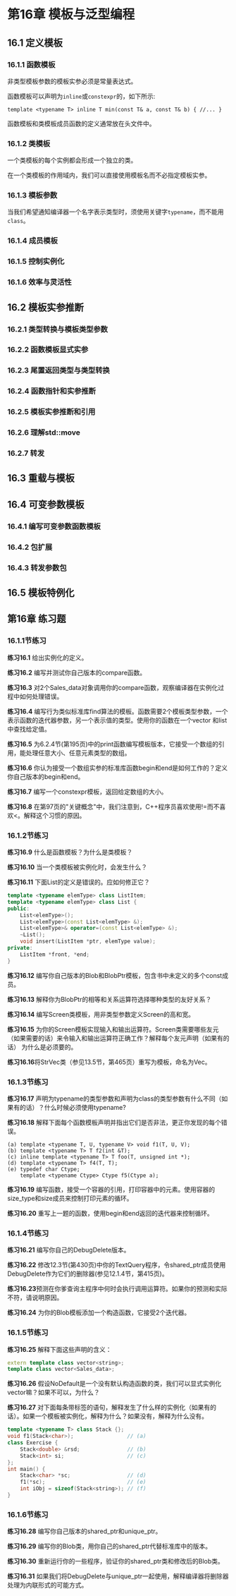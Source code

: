 # 第16章 模板与泛型编程
## 16.1 定义模板
### 16.1.1 函数模板
非类型模板参数的模板实参必须是常量表达式。

函数模板可以声明为`inline`或`constexpr`的，如下所示:
```text
template <typename T> inline T min(const T& a, const T& b) { //... }
```
函数模板和类模板成员函数的定义通常放在头文件中。

### 16.1.2 类模板
一个类模板的每个实例都会形成一个独立的类。

在一个类模板的作用域内，我们可以直接使用模板名而不必指定模板实参。

### 16.1.3 模板参数
当我们希望通知编译器一个名字表示类型时，须使用关键字`typename`，而不能用`class`。

### 16.1.4 成员模板
### 16.1.5 控制实例化
### 16.1.6 效率与灵活性

## 16.2 模板实参推断
### 16.2.1 类型转换与模板类型参数
### 16.2.2 函数模板显式实参
### 16.2.3 尾置返回类型与类型转换
### 16.2.4 函数指针和实参推断
### 16.2.5 模板实参推断和引用
### 16.2.6 理解std::move
### 16.2.7 转发

## 16.3 重载与模板
## 16.4 可变参数模板
### 16.4.1 编写可变参数函数模板
### 16.4.2 包扩展
### 16.4.3 转发参数包

## 16.5 模板特例化





## 第16章 练习题
### 16.1.1节练习
<b>练习16.1</b> 给出实例化的定义。

<b>练习16.2</b> 编写并测试你自己版本的compare函数。

<b>练习16.3</b> 对2个Sales_data对象调用你的compare函数，观察编译器在实例化过程中如何处理错误。

<b>练习16.4</b> 编写行为类似标准库find算法的模板。函数需要2个模板类型参数，一个表示函数的迭代器参数，另一个表示值的类型。使用你的函数在一个vector<int>
和list<string>中查找给定值。

<b>练习16.5</b> 为6.2.4节(第195页)中的print函数编写模板版本，它接受一个数组的引用，能处理任意大小、任意元素类型的数组。

<b>练习16.6</b> 你认为接受一个数组实参的标准库函数begin和end是如何工作的？定义你自己版本的begin和end。

<b>练习16.7</b> 编写一个constexpr模板，返回给定数组的大小。

<b>练习16.8</b> 在第97页的"关键概念"中，我们注意到，C++程序员喜欢使用!=而不喜欢<。解释这个习惯的原因。


### 16.1.2节练习
<b>练习16.9</b> 什么是函数模板？为什么是类模板？

<b>练习16.10</b> 当一个类模板被实例化时，会发生什么？

<b>练习16.11</b> 下面List的定义是错误的。应如何修正它？
```c++
template <typename elemType> class ListItem;
template <typename elemType> class List {
public:
    List<elemType>();
    List<elemType>(const List<elemType> &);
    List<elemType>& operator=(const List<elemType> &);
    ~List();
    void insert(ListItem *ptr, elemType value);
private:
    ListItem *front, *end;
}
```
<b>练习16.12</b> 编写你自己版本的Blob和BlobPtr模板，包含书中未定义的多个const成员。

<b>练习16.13</b> 解释你为BlobPtr的相等和关系运算符选择哪种类型的友好关系？

<b>练习16.14</b> 编写Screen类模板，用非类型参数定义Screen的高和宽。

<b>练习16.15</b> 为你的Screen模板实现输入和输出运算符。Screen类需要哪些友元（如果需要的话）来令输入和输出运算符正确工作？解释每个友元声明（如果有的话）
为什么是必须要的。

<b>练习16.16</b>将StrVec类（参见13.5节，第465页）重写为模板，命名为Vec。


### 16.1.3节练习
<b>练习16.17</b> 声明为typename的类型参数和声明为class的类型参数有什么不同（如果有的话）？什么时候必须使用typename?

<b>练习16.18</b> 解释下面每个函数模板声明并指出它们是否非法，更正你发现的每个错误。
```text
(a) template <typename T, U, typename V> void f1(T, U, V);
(b) template <typename T> T f2(int &T);
(c) inline template <typename T> T foo(T, unsigned int *);
(d) template <typename T> f4(T, T);
(e) typedef char Ctype;
    template <typename Ctype> Ctype f5(Ctype a);
```
<b>练习16.19</b> 编写函数，接受一个容器的引用，打印容器中的元素。使用容器的size_type和size成员来控制打印元素的循环。

<b>练习16.20</b> 重写上一题的函数，使用begin和end返回的迭代器来控制循环。


### 16.1.4节练习
<b>练习16.21</b> 编写你自己的DebugDelete版本。

<b>练习16.22</b> 修改12.3节(第430页)中你的TextQuery程序，令shared_ptr成员使用DebugDelete作为它们的删除器(参见12.1.4节，第415页)。

<b>练习16.23</b>预测在你爹查询主程序中何时会执行调用运算符。如果你的预测和实际不符，请说明原因。

<b>练习16.24</b> 为你的Blob模板添加一个构造函数，它接受2个迭代器。


### 16.1.5节练习
<b>练习16.25</b> 解释下面这些声明的含义：
```c++
extern template class vector<string>;
template class vector<Sales_data>;
```
<b>练习16.26</b> 假设NoDefault是一个没有默认构造函数的类，我们可以显式实例化vector<NoDefault>嘛？如果不可以，为什么？

<b>练习16.27</b> 对下面每条带标签的语句，解释发生了什么样的实例化（如果有的话）。如果一个模板被实例化，解释为什么？如果没有，解释为什么没有。
```c++
template <typename T> class Stack {};
void f1(Stack<char>);                 // (a)
class Exercise {
    Stack<double> &rsd;               // (b)
    Stack<int> si;                    // (c)
};
int main() {
    Stack<char> *sc;                  // (d)
    f1(*sc);                          // (e)
    int iObj = sizeof(Stack<string>); // (f)
}
```

### 16.1.6节练习
<b>练习16.28</b> 编写你自己版本的shared_ptr和unique_ptr。

<b>练习16.29</b> 编写你的Blob类，用你自己的shared_ptr代替标准库中的版本。

<b>练习16.30</b> 重新运行你的一些程序，验证你的shared_ptr类和修改后的Blob类。

<b>练习16.31</b> 如果我们将DebugDelete与unique_ptr一起使用，解释编译器将删除器处理为内联形式的可能方式。







